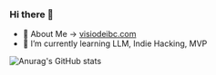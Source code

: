 ### Hi there 👋

- 🔭 About Me -> [visiodeibc.com](https://www.visiodeibc.com/)
- 🌱 I’m currently learning LLM, Indie Hacking, MVP

![Anurag's GitHub stats](https://github-readme-stats.vercel.app/api?username=visiodeibc&show_icons=true&theme=radical)

<!--
**visiodeibc/visiodeibc** is a ✨ _special_ ✨ repository because its `README.md` (this file) appears on your GitHub profile.

Here are some ideas to get you started:

- 🔭 I’m currently working on ...
- 🌱 I’m currently learning ...
- 👯 I’m looking to collaborate on ...
- 🤔 I’m looking for help with ...
- 💬 Ask me about ...
- 📫 How to reach me: ...
- 😄 Pronouns: ...
- ⚡ Fun fact: ...
-->
